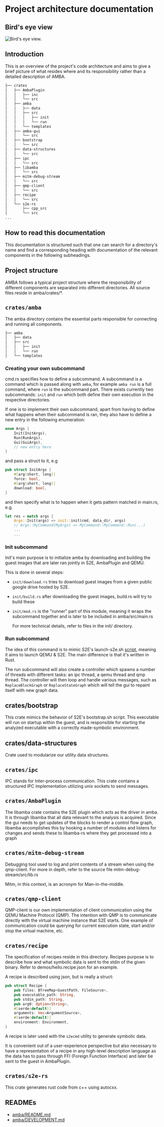 # Project architecture documentation

## Bird's eye view

![Bird's eye view.](https://cdn.discordapp.com/attachments/803687143871742004/1091376154704879696/image.png)

## Introduction

This is an overview of the project's code architecture and aims to give a brief
picture of what resides where and its responsibility rather than a detailed
description of AMBA. 


```md
├── crates
│   ├── AmbaPlugin
│   │   ├── inc
│   │   └── src
│   ├── amba
│   │   ├── data
│   │   ├── src
│   │   │   ├── init
│   │   │   └── run
│   │   └── templates
│   ├── amba-gui
│   │   └── src
│   ├── bootstrap
│   │   └── src
│   ├── data-structures
│   │   └── src
│   ├── ipc
│   │   └── src
│   ├── libamba
│   │   └── src
│   ├── mitm-debug-stream
│   │   └── src
│   ├── qmp-client
│   │   └── src
│   ├── recipe
│   │   └── src
│   └── s2e-rs
│       ├── cpp_src
│       └── src
... 
```

## How to read this documentation

This documentation is structured such that one can search for a directory's name
and find a corresponding heading with documentation of the relevant components
in the following subheadings. 

## Project structure
AMBA follows a typical project structure where the responsibility of different
components are separated into different directories. All source files reside in
amba/crates/*. 

## `crates/amba`
The amba directory contains the essential parts responsible for connecting and
running all components.

```md
├── amba
│   ├── data
│   ├── src
│   │   ├── init
│   │   └── run
│   └── templates
```

### Creating your own subcommand

cmd.rs specifies how to define a subcommand. A subcommand is a command which is
passed along with `amba`, for example `amba run` is a full command, where `run`
is the subcommand part. There exists currently two subcommands: `init` and `run`
which both define their own execution in the respective directories. 

If one is to implement their own subcommand, apart from having to define what
happens when their subcommand is ran, they also have to define a new entry in
the following enumeration: 

```rust
enum Args {
    Init(InitArgs),
    Run(RunArgs),
    Gui(GuiArgs),
    // new entry here
} 
```

and pass a struct to it, e.g

```rust
pub struct InitArgs {
    #[arg(short, long)]
    force: bool,
    #[arg(short, long)]
    download: bool,
}
```

and then specify what is to happen when it gets pattern matched in main.rs, e.g.

```rust
let res = match args {
    Args::Init(args) => init::init(cmd, data_dir, args)
    // Args::MyCommand(MyArgs) => MyCommand::MyCommand::Run(...)
    ...
    ...
```

### Init subcommand
Init's main purpose is to initialize amba by downloading and building the guest
images that are later ran jointly in S2E, AmbaPlugin and QEMU.

This is done in several steps:

- `init/download.rs` tries to download guest images from a given public google drive
    hosted by S2E.
- `init/build.rs`  after downloading the guest images, build.rs will try to build
    these 
- `init/mod.rs` is the "runner" part of this module, meaning it wraps the
    subcommand together and is later to be included in amba/src/main.rs

    For more technical details, refer to files in the init/ directory.

### Run subcommand

The idea of this command is to mimic S2E's launch-s2e.sh [script](https://github.com/S2E/s2e-env/blob/master/s2e_env/templates/launch-s2e.sh), meaning it aims to launch QEMU & S2E. The main
difference is that it's written in Rust.

The run subcommand will also create a controller which spawns a number of threads with different tasks:
an ipc thread, a qemu thread and qmp thread. The controller will then loop and
handle various messages, such as `ReplaceBlockGraph` or `ReplaceStateGraph`
which will tell the gui to repaint itself with new graph data.

## crates/bootstrap
This crate mimics the behavior of S2E's bootstrap.sh script. 
This executable will run on startup within the guest, and is responsible
for starting the analyzed executable with a correctly made-symbolic
environment. 

## crates/data-structures
Crate used to modularize our utility data structures. 

## `crates/ipc`
IPC stands for Inter-process communication. This crate contains a structured IPC
implementation utilizing unix sockets to send messages.

## `crates/AmbaPlugin`
The libamba crate contains the S2E plugin which acts as the driver in amba.
It is through libamba that all data relevant to the analysis is acquired.
Since the gui needs to get updates of the blocks to render a control flow graph,
libamba accomplishes this by hooking a number of modules and listens for changes and sends these to libamba-rs 
where they get processed into a graph

## `crates/mitm-debug-stream`
Debugging tool used to log and print contents of a stream when using the
qmp-client. For more in depth, refer to the source file
mitm-debug-stream/src/lib.rs

Mitm, in this context, is an acronym for Man-in-the-middle.

## `crates/qmp-client`

QMP-client is our own implementation of client communication using the QEMU
Machine Protocol (QMP). The intention with QMP is to communicate directly with
the virtual machine instance that S2E starts. One example of communication could
be querying for current execution state, start and/or stop the virtual machine,
etc. 

## `crates/recipe`
The specification of recipes reside in this directory. 
Recipes purpose is to describe how and what symbolic data is sent to the stdin of the given
binary. Refer to demos/hello.recipe.json for an example. 

A recipe is described using json, but is really a struct:

```rust
pub struct Recipe {
    pub files: BTreeMap<GuestPath, FileSource>,
    pub executable_path: String,
    pub stdin_path: String,
    pub arg0: Option<String>,
    #[serde(default)]
    arguments: Vec<ArgumentSource>,
    #[serde(default)]
    environment: Environment,
}

```

A recipe is later used with the `s2ecmd` utility to generate symbolic data.

It is convenient out of a user-experience perspective but also necessary to
have a representation of a recipe in any high-level description language as the
data has to pass through FFI (Foreign Function Interface) and later be sent to
the guest in AmbaPlugin.

## `crates/s2e-rs`
This crate generates rust code from c++ using autocxx. 

## READMEs
* [amba/README.md](README.md)
* [amba/DEVELOPMENT.md](DEVELOPMENT.md)
